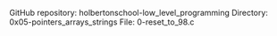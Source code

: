 GitHub repository: holbertonschool-low_level_programming
Directory: 0x05-pointers_arrays_strings
File: 0-reset_to_98.c